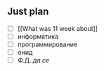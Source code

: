 ## Just plan
- [ ] [[What was 11 week about]]
- [ ] информатика
- [ ] программирование
- [ ] онид
- [ ] Ф.Д.
*да се*

